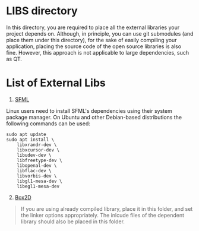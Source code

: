 # LIBS directory

In this directory, you are required to place all the external libraries your
project depends on. Although, in principle, you can use git submodules (and
place them under this directory), for the sake of easily compiling your
application, placing the source code of the open source libraries is also fine.
However, this approach is not applicable to large dependencies, such as QT.

# List of External Libs

1. [SFML](https://github.com/SFML/SFML.git)

Linux users need to install SFML's dependencies using their system package
manager. On Ubuntu and other Debian-based distributions the following commands
can be used:

```
sudo apt update
sudo apt install \
    libxrandr-dev \
    libxcursor-dev \
    libudev-dev \
    libfreetype-dev \
    libopenal-dev \
    libflac-dev \
    libvorbis-dev \
    libgl1-mesa-dev \
    libegl1-mesa-dev
```

2. [Box2D](https://github.com/erincatto/box2d.git)

> If you are using already compiled library, place it in this folder, and set
> the linker options appropriately. The inlcude files of the dependent library
> should also be placed in this folder.
